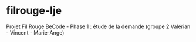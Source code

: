 # filrouge-lje
Projet Fil Rouge BeCode - Phase 1 : étude de la demande (groupe 2 Valérian - Vincent - Marie-Ange)
